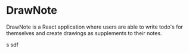 # DrawNote

 DrawNote is a React application where users are able to write todo's for themselves and create drawings as supplements to their notes.



s
sdf
